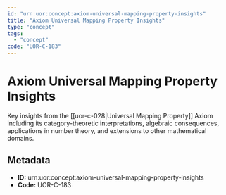 ```yaml
---
id: "urn:uor:concept:axiom-universal-mapping-property-insights"
title: "Axiom Universal Mapping Property Insights"
type: "concept"
tags:
  - "concept"
code: "UOR-C-183"
---
```


# Axiom Universal Mapping Property Insights

Key insights from the [[uor-c-028|Universal Mapping Property]] Axiom including its category-theoretic interpretations, algebraic consequences, applications in number theory, and extensions to other mathematical domains.

## Metadata

- **ID:** urn:uor:concept:axiom-universal-mapping-property-insights
- **Code:** UOR-C-183
